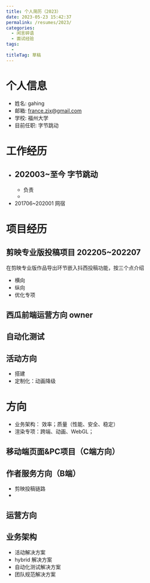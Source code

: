 ```yaml
---
title: 个人简历（2023）
date: 2023-05-23 15:42:37
permalink: /resumes/2023/
categories: 
  - 闲言碎语
  - 面试经验
tags: 
  - 
titleTag: 草稿
---
```

# 个人信息
- 姓名: gahing
- 邮箱: france.zjx@gmail.com
- 学校: 福州大学
- 目前任职: 字节跳动

# 工作经历

- 202003~至今 字节跳动
  - 
  - 负责
  - 
- 201706~202001 网宿


# 项目经历

## 剪映专业版投稿项目 202205~202207

在剪映专业版作品导出环节嵌入抖西投稿功能，按三个点介绍
- 横向
- 纵向
- 优化专项

## 西瓜前端运营方向 owner

## 自动化测试

## 活动方向

- 搭建
- 定制化：动画降级

## 


# 方向

- 业务架构： 效率；质量（性能、安全、稳定）
- 渲染专项：跨端、动画、WebGL；

## 移动端页面&PC项目（C端方向）

## 作者服务方向（B端）

- 剪映投稿链路
- 

## 运营方向

## 业务架构

- 活动解决方案
- hybrid 解决方案
- 自动化测试解决方案
- 团队规范解决方案